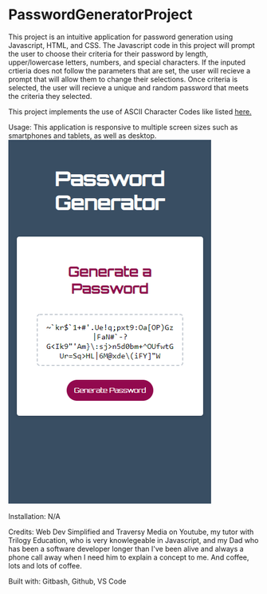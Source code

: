 # PasswordGeneratorProject

This project is an intuitive application for password generation using Javascript, HTML, and CSS. The Javascript code in this project will prompt the user to choose their criteria for their password by length, upper/lowercase letters, numbers, and special characters. If the inputed crtieria does not follow the parameters that are set, the user will recieve a prompt that will allow them to change their selections. Once criteria is selected, the user will recieve a unique and random password that meets the criteria they selected. 

This project implements the use of ASCII Character Codes like listed [here.](https://theasciicode.com.ar/)

Usage: This application is responsive to multiple screen sizes such as smartphones and tablets, as well as desktop.
![Site Mobile Screenshot](/images/PasswordGeneratorMobileScreenshot.png)

Installation: N/A

Credits: Web Dev Simplified and Traversy Media on Youtube, my tutor with Trilogy Education, who is very knowlegeable in Javascript, and my Dad who has been a software developer longer than I've been alive and always a phone call away when I need him to explain a concept to me. And coffee, lots and lots of coffee.

Built with: Gitbash, Github, VS Code
